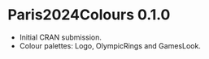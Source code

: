 # Paris2024Colours 0.1.0

* Initial CRAN submission.
* Colour palettes: Logo, OlympicRings and GamesLook.

